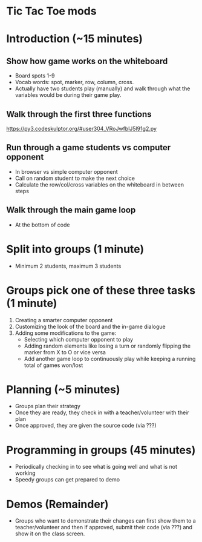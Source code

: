 # Tic Tac Toe mods

# Introduction (~15 minutes)
##  Show how game works on the whiteboard
* Board spots 1-9
* Vocab words: spot, marker, row, column, cross.  
* Actually have two students play (manually) and walk through what the variables would be during their game play.

## Walk through the first three functions
https://py3.codeskulptor.org/#user304_VRoJwfblJ5l91g2.py

## Run through a game students vs computer opponent
* In browser vs simple computer opponent
* Call on random student to make the next choice
* Calculate the row/col/cross variables on the whiteboard in between steps

## Walk through the main game loop
* At the bottom of code

# Split into groups (1 minute)
* Minimum 2 students, maximum 3 students

# Groups pick one of these three tasks (1 minute)
1. Creating a smarter computer opponent 
2. Customizing the look of the board and the in-game dialogue
3. Adding some modifications to the game:
    * Selecting which computer opponent to play
    * Adding random elements like losing a turn or randomly flipping the marker from X to O or vice versa
    * Add another game loop to continuously play while keeping a running total of games won/lost

# Planning (~5 minutes)
* Groups plan their strategy
* Once they are ready, they check in with a teacher/volunteer with their plan
* Once approved, they are given the source code (via ???)

# Programming in groups (45 minutes)
* Periodically checking in to see what is going well and what is not working
* Speedy groups can get prepared to demo

# Demos (Remainder)
* Groups who want to demonstrate their changes can first show them to a teacher/volunteer and then if approved, submit their code (via ???) and show it on the class screen.
